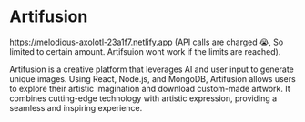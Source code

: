 # Artifusion
https://melodious-axolotl-23a1f7.netlify.app (API calls are charged 😭, So limited to certain amount. Artifsuion wont work if the limits are reached).


Artifusion is a creative platform that leverages AI and user input to generate unique images. Using React, Node.js, and MongoDB, Artifusion allows users to explore their artistic imagination and download custom-made artwork. It combines cutting-edge technology with artistic expression, providing a seamless and inspiring experience.
